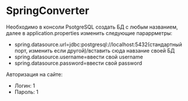 # SpringConverter

Необходимо в консоли PsotgreSQL создать БД с любым названием, далее в application.properties изменить следующие параррметры: 
- spring.datasource.url=jdbc:postgresql://localhost:5432(стандартный порт, изменить если другой)/вставить сюда навзание своей БД
- spring.datasource.username=ввести свой username
- spring.datasource.password=ввести свой password

Авторизация на сайте:
- Логин: 1
- Пароль: 1

